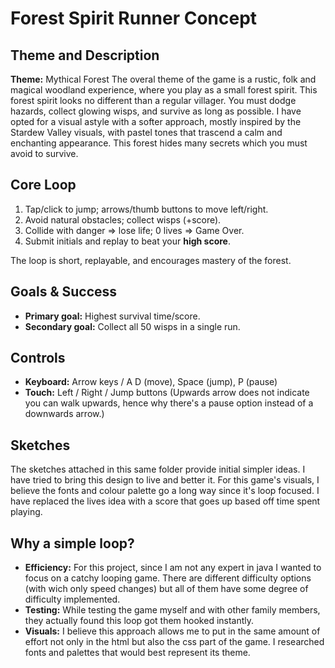 # Forest Spirit Runner Concept

## Theme and Description
**Theme:** Mythical Forest 
The overal theme of the game is a rustic, folk and magical woodland experience, where you play as a small forest spirit. This forest spirit looks no different than a regular villager. You must dodge hazards, collect glowing wisps, and survive as long as possible. I have opted for a visual astyle with a softer approach, mostly inspired by the Stardew Valley visuals, with pastel tones that trascend a calm and enchanting appearance. This forest hides many secrets which you must avoid to survive.

## Core Loop
1) Tap/click to jump; arrows/thumb buttons to move left/right.  
2) Avoid natural obstacles; collect wisps (+score).  
3) Collide with danger => lose life; 0 lives => Game Over.  
4) Submit initials and replay to beat your **high score**.

The loop is short, replayable, and encourages mastery of the forest.

## Goals & Success
- **Primary goal:** Highest survival time/score.  
- **Secondary goal:** Collect all 50 wisps in a single run.  

## Controls
- **Keyboard:** Arrow keys / A D (move), Space (jump), P (pause)  
- **Touch:** Left / Right / Jump buttons (Upwards arrow does not indicate you can walk upwards, hence why there's a pause option instead of a downwards arrow.)

## Sketches
The sketches attached in this same folder provide initial simpler ideas. I have tried to bring this design to live and better it. For this game's visuals, I believe the fonts and colour palette go a long way since it's loop focused. I have replaced the lives idea with a score that goes up based off time spent playing.

## Why a simple loop?
- **Efficiency:** For this project, since I am not any expert in java I wanted to focus on a catchy looping game. There are different difficulty options (with wich only speed changes) but all of them have some degree of difficulty implemented. 
- **Testing:** While testing the game myself and with other family members, they actually found this loop got them hooked instantly.
- **Visuals:** I believe this approach allows me to put in the same amount of effort not only in the html but also the css part of the game. I researched fonts and palettes that would best represent its theme.